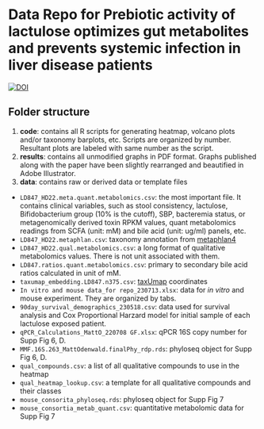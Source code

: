 # Data Repo for Prebiotic activity of lactulose optimizes gut metabolites and prevents systemic infection in liver disease patients

[![DOI](https://zenodo.org/badge/599315752.svg)](https://zenodo.org/badge/latestdoi/599315752)

## Folder structure

1. **code**: contains all R scripts for generating heatmap, volcano plots and/or taxonomy barplots, etc. Scripts are organized by number. Resultant plots are labeled with same number as the script. 
2. **results**: contains all unmodified graphs in PDF format. Graphs published along with the paper have been slightly rearranged and beautified in Adobe Illustrator.
3. **data**: contains raw or derived data or template files
- `LD847_HD22.meta.quant.metabolomics.csv`: the most important file. It contains clinical variables, such as stool consistency, lactulose, Bifidobacterium group (10% is the cutoff), SBP, bacteremia status, or metagenomically derived toxin RPKM values, quant metabolomics readings from SCFA (unit: mM) and bile acid (unit: ug/ml) panels, etc.
- `LD847_HD22.metaphlan.csv`: taxonomy annotation from [metaphlan4](https://github.com/biobakery/MetaPhlAn)
- `LD847_HD22.qual.metabolomics.csv`: a long format of qualitative metabolomics values. There is not unit associated with them.
- `LD847.ratios.quant.metabolomics.csv`: primary to secondary bile acid ratios calculated in unit of mM.
- `taxumap_embedding.LD847.n375.csv`: [taxUmap](https://github.com/jsevo/taxumap) coordinates
- `In vitro and mouse data_for repo_230713.xlsx`: data for *in vitro* and mouse experiment. They are organized by tabs.
- `90day_survival_demographics_230518.csv`: data used for survival analysis and Cox Proportional Harzard model for initial sample of each lactulose exposed patient.
- `qPCR_Calculations_MattO_220708 GF.xlsx`: qPCR 16S copy number for Supp Fig 6, D.
- `MMF.16S.263_MattOdenwald.finalPhy_rdp.rds`: phyloseq object for Supp Fig 6, D. 
- `qual_compounds.csv`: a list of all qualitative compounds to use in the heatmap
- `qual_heatmap_lookup.csv`: a template for all qualitative compounds and their classes
- `mouse_consorita_phyloseq.rds`: phyloseq object for Supp Fig 7
- `mouse_consortia_metab_quant.csv`: quantitative metabolomic data for Supp Fig 7

